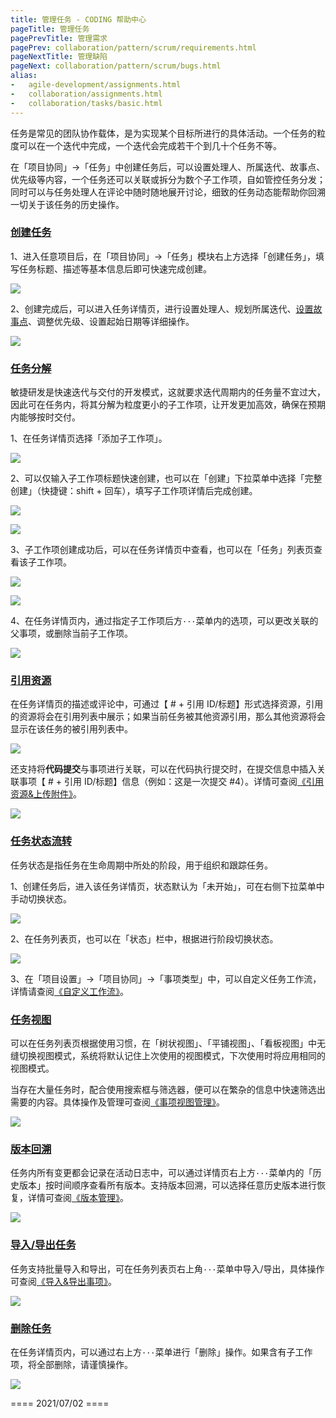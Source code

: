 ```yaml
---
title: 管理任务 - CODING 帮助中心
pageTitle: 管理任务
pagePrevTitle: 管理需求
pagePrev: collaboration/pattern/scrum/requirements.html
pageNextTitle: 管理缺陷
pageNext: collaboration/pattern/scrum/bugs.html
alias: 
-   agile-development/assignments.html
-   collaboration/assignments.html
-   collaboration/tasks/basic.html
---
```


任务是常见的团队协作载体，是为实现某个目标所进行的具体活动。一个任务的粒度可以在一个迭代中完成，一个迭代会完成若干个到几十个任务不等。

在「项目协同」->「任务」中创建任务后，可以设置处理人、所属迭代、故事点、优先级等内容，一个任务还可以关联或拆分为数个子工作项，自如管控任务分发；同时可以与任务处理人在评论中随时随地展开讨论，细致的任务动态能帮助你回溯一切关于该任务的历史操作。

### [创建任务](#create)

1、进入任意项目后，在「项目协同」->「任务」模块右上方选择「创建任务」，填写任务标题、描述等基本信息后即可快速完成创建。

![](https://help-assets.codehub.cn/enterprise/20210701202122.png)

2、创建完成后，可以进入任务详情页，进行设置处理人、规划所属迭代、[设置故事点](/docs/collaboration/pattern/scrum/story-points.html)、调整优先级、设置起始日期等详细操作。

![](https://help-assets.codehub.cn/enterprise/20210701202315.png)

### [任务分解](#decompose)

敏捷研发是快速迭代与交付的开发模式，这就要求迭代周期内的任务量不宜过大，因此可在任务内，将其分解为粒度更小的子工作项，让开发更加高效，确保在预期内能够按时交付。

1、在任务详情页选择「添加子工作项」。

![](https://help-assets.codehub.cn/enterprise/20210701202459.png)

2、可以仅输入子工作项标题快速创建，也可以在「创建」下拉菜单中选择「完整创建」（快捷键：shift + 回车），填写子工作项详情后完成创建。

![](https://help-assets.codehub.cn/enterprise/20210701203653.png)

![](https://help-assets.codehub.cn/enterprise/20210701173455.png)

3、子工作项创建成功后，可以在任务详情页中查看，也可以在「任务」列表页查看该子工作项。

![](https://help-assets.codehub.cn/enterprise/20210701204024.png)

![](https://help-assets.codehub.cn/enterprise/20210701203903.png)

4、在任务详情页内，通过指定子工作项后方`···`菜单内的选项，可以更改关联的父事项，或删除当前子工作项。

![](https://help-assets.codehub.cn/enterprise/20210701204154.png)

### [引用资源](#references)

在任务详情页的描述或评论中，可通过【 # + 引用 ID/标题】形式选择资源，引用的资源将会在引用列表中展示；如果当前任务被其他资源引用，那么其他资源将会显示在该任务的被引用列表中。

![](https://help-assets.codehub.cn/enterprise/20210701204557.png)

还支持将**代码提交**与事项进行关联，可以在代码执行提交时，在提交信息中插入关联事项【 # + 引用 ID/标题】信息（例如：这是一次提交 #4）。详情可查阅[《引用资源&上传附件》](/docs/collaboration/customize/references.html)。

![](https://help-assets.codehub.cn/enterprise/20210617175403.png)

### [任务状态流转](#status)

任务状态是指任务在生命周期中所处的阶段，用于组织和跟踪任务。

1、创建任务后，进入该任务详情页，状态默认为「未开始」，可在右侧下拉菜单中手动切换状态。

![](https://help-assets.codehub.cn/enterprise/20210701204730.png)

2、在任务列表页，也可以在「状态」栏中，根据进行阶段切换状态。

![](https://help-assets.codehub.cn/enterprise/20210701204927.png)

3、在「项目设置」->「项目协同」->「事项类型」中，可以自定义任务工作流，详情请查阅[《自定义工作流》](/docs/collaboration/customize/workflow.html)。

### [任务视图](#view)

可以在任务列表页根据使用习惯，在「树状视图」、「平铺视图」、「看板视图」中无缝切换视图模式，系统将默认记住上次使用的视图模式，下次使用时将应用相同的视图模式。

当存在大量任务时，配合使用搜索框与筛选器，便可以在繁杂的信息中快速筛选出需要的内容。具体操作及管理可查阅[《事项视图管理》](/docs/collaboration/customize/view.html)。

![](https://help-assets.codehub.cn/enterprise/20210701205105.png)

### [版本回溯](#backdate)

任务内所有变更都会记录在活动日志中，可以通过详情页右上方`···`菜单内的「历史版本」按时间顺序查看所有版本。支持版本回溯，可以选择任意历史版本进行恢复，详情可查阅[《版本管理》](/docs/collaboration/customize/version-control.html)。

![](https://help-assets.codehub.cn/enterprise/20210701205203.png)

### [导入/导出任务](#import)

任务支持批量导入和导出，可在任务列表页右上角`···`菜单中导入/导出，具体操作可查阅[《导入&导出事项》](/docs/collaboration/customize/import-export.html)。

![](https://help-assets.codehub.cn/enterprise/20210701205302.png)

### [删除任务](#delete)

在任务详情页内，可以通过右上方`···`菜单进行「删除」操作。如果含有子工作项，将全部删除，请谨慎操作。

![](https://help-assets.codehub.cn/enterprise/20210701205405.png)

==== 2021/07/02 ====
